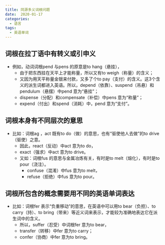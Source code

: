 ```yaml
---
title: 同源多义词根问题
date:  2020-01-17
categories:
  - 语言
tags:
  - 英语单词
---
```




## 词根在拉丁语中有转义或引申义

- 例如，动词词根pend 与pens 的原意是to hang（悬挂），
  - 由于把东西挂在天平上才能称量，所以又有to weigh（称量）的含义；
  - 又因为用天平称量金银来付款，又多了个to pay（支付）的含义。这3个含义的派生词都进入英语。所以，depend（依靠）、suspend（吊悬）和pendulum（悬摆）中pend 意为“悬挂”；
  - dispense（分配）和compensate（补偿）中pens 意为“称量”；
  - expend（付出）和spend（消耗）中，pend 意为“支付”。

## 词根本身有不同层次的意思

- 比如：词根ag ，act 既有to do（做）的意思，也有“驱使他人去做”的to drive（驱使）之意。
     - 因此，react（反动）中act 意为to do，
     - exact（强求）中act 意为to drive。
   - 又如：词根fus 的意思与金属冶炼有关，有时是to melt（熔化），有时是to pour（浇注）。
        - confuse（混淆）中fus 意为to melt，
        - refuse（拒绝）中fus 意为to pour。

## 词根所包含的概念需要用不同的英语单词表达

- 比如：词根fer 表示“负重移动”的意思，在英语中可以用to bear（负担）、to carry（持）、to bring（带来）等近义词来表示，才能较为准确地表达它在派生词中的含义。
  	- 所以，suffer（忍受）中词根fer 意为to bear，
  	- transfer（转移）中fer 意为to carry；
  	- confer（协商）中fer 意为to bring。